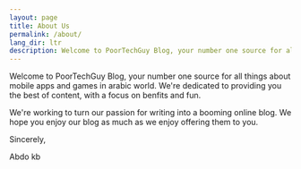 ```yaml
---
layout: page
title: About Us
permalink: /about/
lang_dir: ltr
description: Welcome to PoorTechGuy Blog, your number one source for all things about mobile apps and games in arabic world.
---
```


Welcome to PoorTechGuy Blog, your number one source for all things about mobile apps and games in arabic world. We're dedicated to providing you the best of content, with a focus on benfits and fun.


We're working to turn our passion for writing into a booming online blog. We hope you enjoy our blog as much as we enjoy offering them to you.


Sincerely,

Abdo kb
